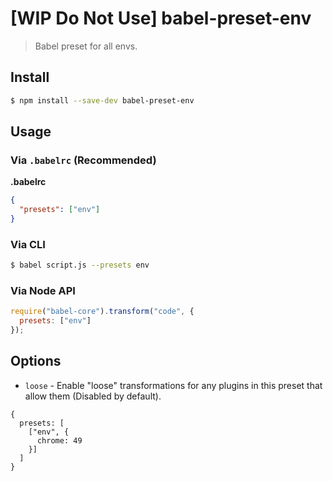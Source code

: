 # [WIP Do Not Use] babel-preset-env

> Babel preset for all envs.

## Install

```sh
$ npm install --save-dev babel-preset-env
```

## Usage

### Via `.babelrc` (Recommended)

**.babelrc**

```json
{
  "presets": ["env"]
}
```

### Via CLI

```sh
$ babel script.js --presets env
```

### Via Node API

```javascript
require("babel-core").transform("code", {
  presets: ["env"]
});
```

## Options

* `loose` - Enable "loose" transformations for any plugins in this preset that allow them (Disabled by default).

```
{
  presets: [
    ["env", {
      chrome: 49
    }]
  ]
}
```

